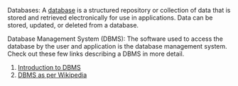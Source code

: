 Databases: A [database](https://en.wikipedia.org/wiki/Database) is a structured repository or collection of data that is stored and retrieved electronically for use in applications. Data can be stored, updated, or deleted from a database.

Database Management System (DBMS): The software used to access the database by the user and application is the database management system. Check out these few links describing a DBMS in more detail.

1. [Introduction to DBMS](https://www.geeksforgeeks.org/database-management-system-introduction-set-1/)
2. [DBMS as per Wikipedia](https://en.wikipedia.org/wiki/Database#Database_management_system)